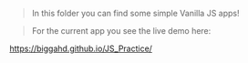 > In this folder you can find some simple Vanilla JS apps!

> For the current app you see the live demo here:

https://biggahd.github.io/JS_Practice/